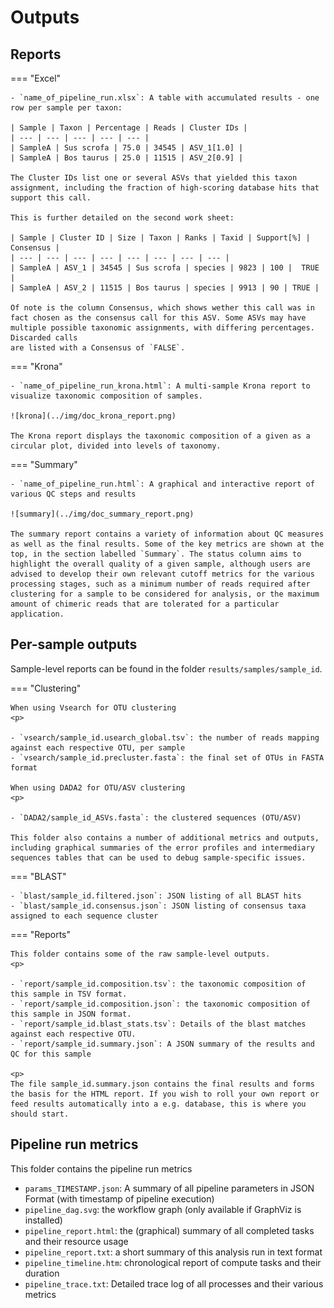 # Outputs

## Reports

=== "Excel"

    - `name_of_pipeline_run.xlsx`: A table with accumulated results - one row per sample per taxon:

    | Sample | Taxon | Percentage | Reads | Cluster IDs |
    | --- | --- | --- | --- | --- |
    | SampleA | Sus scrofa | 75.0 | 34545 | ASV_1[1.0] |
    | SampleA | Bos taurus | 25.0 | 11515 | ASV_2[0.9] |

    The Cluster IDs list one or several ASVs that yielded this taxon assignment, including the fraction of high-scoring database hits that support this call. 

    This is further detailed on the second work sheet:

    | Sample | Cluster ID | Size | Taxon | Ranks | Taxid | Support[%] | Consensus |
    | --- | --- | --- | --- | --- | --- | --- | --- |
    | SampleA | ASV_1 | 34545 | Sus scrofa | species | 9823 | 100 |  TRUE |
    | SampleA | ASV_2 | 11515 | Bos taurus | species | 9913 | 90 | TRUE |

    Of note is the column Consensus, which shows wether this call was in fact chosen as the consensus call for this ASV. Some ASVs may have multiple possible taxonomic assignments, with differing percentages. Discarded calls
    are listed with a Consensus of `FALSE`. 

=== "Krona"

    - `name_of_pipeline_run_krona.html`: A multi-sample Krona report to visualize taxonomic composition of samples. 

    ![krona](../img/doc_krona_report.png)

    The Krona report displays the taxonomic composition of a given as a circular plot, divided into levels of taxonomy. 

=== "Summary"

    - `name_of_pipeline_run.html`: A graphical and interactive report of various QC steps and results

    ![summary](../img/doc_summary_report.png)

    The summary report contains a variety of information about QC measures as well as the final results. Some of the key metrics are shown at the top, in the section labelled `Summary`. The status column aims to highlight the overall quality of a given sample, although users are advised to develop their own relevant cutoff metrics for the various processing stages, such as a minimum number of reads required after clustering for a sample to be considered for analysis, or the maximum amount of chimeric reads that are tolerated for a particular application. 

## Per-sample outputs

Sample-level reports can be found in the folder `results/samples/sample_id`. 

=== "Clustering"

    When using Vsearch for OTU clustering 
    <p>

    - `vsearch/sample_id.usearch_global.tsv`: the number of reads mapping against each respective OTU, per sample
    - `vsearch/sample_id.precluster.fasta`: the final set of OTUs in FASTA format

    When using DADA2 for OTU/ASV clustering
    <p>

    - `DADA2/sample_id_ASVs.fasta`: the clustered sequences (OTU/ASV)

    This folder also contains a number of additional metrics and outputs, including graphical summaries of the error profiles and intermediary sequences tables that can be used to debug sample-specific issues.

=== "BLAST"

    - `blast/sample_id.filtered.json`: JSON listing of all BLAST hits
    - `blast/sample_id.consensus.json`: JSON listing of consensus taxa assigned to each sequence cluster

=== "Reports"

    This folder contains some of the raw sample-level outputs.
    <p>

    - `report/sample_id.composition.tsv`: the taxonomic composition of this sample in TSV format. 
    - `report/sample_id.composition.json`: the taxonomic composition of this sample in JSON format. 
    - `report/sample_id.blast_stats.tsv`: Details of the blast matches against each respective OTU. 
    - `report/sample_id.summary.json`: A JSON summary of the results and QC for this sample
    
    <p>
    The file sample_id.summary.json contains the final results and forms the basis for the HTML report. If you wish to roll your own report or feed results automatically into a e.g. database, this is where you should start. 


## Pipeline run metrics

This folder contains the pipeline run metrics

- `params_TIMESTAMP.json`: A summary of all pipeline parameters in JSON Format (with timestamp of pipeline execution)
- `pipeline_dag.svg`: the workflow graph (only available if GraphViz is installed)
- `pipeline_report.html`: the (graphical) summary of all completed tasks and their resource usage
- `pipeline_report.txt`: a short summary of this analysis run in text format
- `pipeline_timeline.htm`: chronological report of compute tasks and their duration
- `pipeline_trace.txt`: Detailed trace log of all processes and their various metrics
